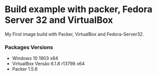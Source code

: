 # Build example with packer, Fedora Server 32 and VirtualBox

My First image build with Packer, VirtualBox and Fedora-Server32.

### Packages Versions
- Windows 10 1903 x64
- VirtualBox Versão 6.1.8 r13798 x64
- Packer 1.5.6

